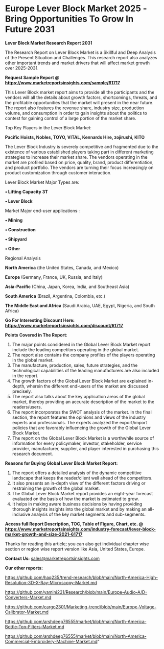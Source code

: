 # Europe Lever Block Market 2025 -Bring Opportunities To Grow In Future 2031

<strong>Lever Block Market Research Report 2031</strong>

The Research Report on Lever Block Market is a Skillful and Deep Analysis of the Present Situation and Challenges. This research report also analyzes other important trends and market drivers that will affect market growth over 2025-2031.

<strong>Request Sample Report @ <a href=https://www.marketreportsinsights.com/sample/61717>https://www.marketreportsinsights.com/sample/61717</a></strong>

This Lever Block market report aims to provide all the participants and the vendors will all the details about growth factors, shortcomings, threats, and the profitable opportunities that the market will present in the near future. The report also features the revenue share, industry size, production volume, and consumption in order to gain insights about the politics to contest for gaining control of a large portion of the market share.

Top Key Players in the Lever Block Market:

<strong>Pacific Hoists, Nobles, TOYO, VITAL, Kennards Hire, zojirushi, KITO</strong>

The Lever Block Industry is severely competitive and fragmented due to the existence of various established players taking part in different marketing strategies to increase their market share. The vendors operating in the market are profiled based on price, quality, brand, product differentiation, and product portfolio. The vendors are turning their focus increasingly on product customization through customer interaction.

Lever Block Market Major Types are:

<strong>• Lifting Capacity 3T

• Lever Block</strong>

Market Major end-user applications :

<strong>• Mining

• Construction

• Shipyard

• Other</strong>

Regional Analysis

</u><strong><b>North America</b></strong> (the United States, Canada, and Mexico)

<strong><b>Europe </b></strong>(Germany, France, UK, Russia, and Italy)

<strong><b>Asia-Pacific</b></strong> (China, Japan, Korea, India, and Southeast Asia)

<strong><b>South America</b></strong> (Brazil, Argentina, Colombia, etc.)

<strong><b>The Middle East and Africa</b></strong> (Saudi Arabia, UAE, Egypt, Nigeria, and South Africa)

<strong>Go For Interesting Discount Here: <a href=https://www.marketreportsinsights.com/discount/61717>https://www.marketreportsinsights.com/discount/61717</a></strong>

<strong>Points Covered in The Report:</strong>
<ol>
  <li>The major points considered in the Global Lever Block Market report include the leading competitors operating in the global market.</li>
  <li>The report also contains the company profiles of the players operating in the global market.</li>
  <li>The manufacture, production, sales, future strategies, and the technological capabilities of the leading manufacturers are also included in the report.</li>
  <li>The growth factors of the Global Lever Block Market are explained in-depth, wherein the different end-users of the market are discussed precisely.</li>
  <li>The report also talks about the key application areas of the global market, thereby providing an accurate description of the market to the readers/users.</li>
  <li>The report incorporates the SWOT analysis of the market. In the final section, the report features the opinions and views of the industry experts and professionals. The experts analyzed the export/import policies that are favorably influencing the growth of the Global Lever Block Market.</li>
  <li>The report on the Global Lever Block Market is a worthwhile source of information for every policymaker, investor, stakeholder, service provider, manufacturer, supplier, and player interested in purchasing this research document.</li>
</ol>
<strong>Reasons for Buying Global Lever Block Market Report:</strong>

<ol>
  <li>The report offers a detailed analysis of the dynamic competitive landscape that keeps the reader/client well ahead of the competitors.</li>
  <li>It also presents an in-depth view of the different factors driving or restraining the growth of the global market.</li>
  <li>The Global Lever Block Market report provides an eight-year forecast evaluated on the basis of how the market is estimated to grow.</li>
  <li>It helps in making aware business decisions by having providing thorough insights insights into the global market and by making an all-inclusive analysis of the key market segments and sub-segments.</li>
</ol>
<strong>Access full Report Description, TOC, Table of Figure, Chart, etc. @ <a href=https://www.marketreportsinsights.com/industry-forecast/lever-block-market-growth-and-size-2021-61717>https://www.marketreportsinsights.com/industry-forecast/lever-block-market-growth-and-size-2021-61717</a></strong>


Thanks for reading this article; you can also get individual chapter wise section or region wise report version like Asia, United States, Europe.

<strong>Contact Us:</strong>
sales@marketreportsinsights.com

<strong>Our other reports:</strong>

<a href=https://github.com/haq235/trend-research/blob/main/North-America-High-Resolution-3D-X-Ray-Microscopy-Market.md>https://github.com/haq235/trend-research/blob/main/North-America-High-Resolution-3D-X-Ray-Microscopy-Market.md</a>

<a href=https://github.com/yamini231/Research/blob/main/Europe-Audio-A/D-Converters-Market.md>https://github.com/yamini231/Research/blob/main/Europe-Audio-A/D-Converters-Market.md</a>

<a href=https://github.com/cargo2301/Marketing-trend/blob/main/Europe-Voltage-Calibrator-Market.md>https://github.com/cargo2301/Marketing-trend/blob/main/Europe-Voltage-Calibrator-Market.md</a>

<a href=https://github.com/arshdeep76555/market/blob/main/North-America-Bottle-Top-Filters-Market.md>https://github.com/arshdeep76555/market/blob/main/North-America-Bottle-Top-Filters-Market.md</a>

<a href=https://github.com/arshdeep76555/market/blob/main/North-America-Commercial-Embroidery-Machine-Market.md>https://github.com/arshdeep76555/market/blob/main/North-America-Commercial-Embroidery-Machine-Market.md</a>"
